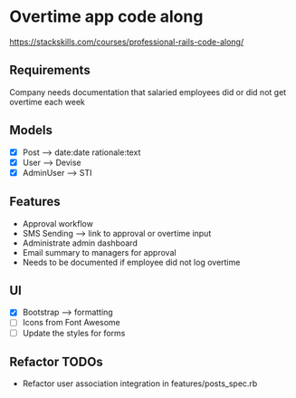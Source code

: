 # Overtime app code along

<https://stackskills.com/courses/professional-rails-code-along/>

## Requirements

Company needs documentation that salaried employees did or did not get overtime
each week

## Models

- [x] Post --> date:date rationale:text
- [x] User --> Devise
- [x] AdminUser --> STI

## Features

- Approval workflow
- SMS Sending --> link to approval or overtime input
- Administrate admin dashboard
- Email summary to managers for approval
- Needs to be documented if employee did not log overtime

## UI

- [x] Bootstrap --> formatting
- [ ] Icons from Font Awesome
- [ ] Update the styles for forms

## Refactor TODOs

- Refactor user association integration in features/posts_spec.rb
